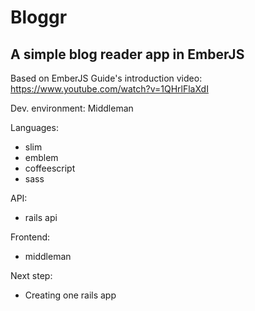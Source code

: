 # Bloggr
## A simple blog reader app in EmberJS

Based on EmberJS Guide's introduction video: https://www.youtube.com/watch?v=1QHrlFlaXdI

Dev. environment: Middleman

Languages:
- slim
- emblem
- coffeescript
- sass

API:
- rails api

Frontend:
- middleman

Next step:
- Creating one rails app

